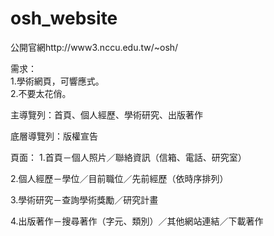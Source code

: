 # osh_website
公開官網http://www3.nccu.edu.tw/~osh/ 

 
需求：  
1.學術網頁，可響應式。  
2.不要太花俏。
 
 
主導覽列：首頁、個人經歷、學術研究、出版著作 

底層導覽列：版權宣告

頁面： 
1.首頁－個人照片／聯絡資訊（信箱、電話、研究室） 

2.個人經歷－學位／目前職位／先前經歷（依時序排列）

3.學術研究－查詢學術獎勵／研究計畫

4.出版著作－搜尋著作（字元、類別）／其他網站連結／下載著作
